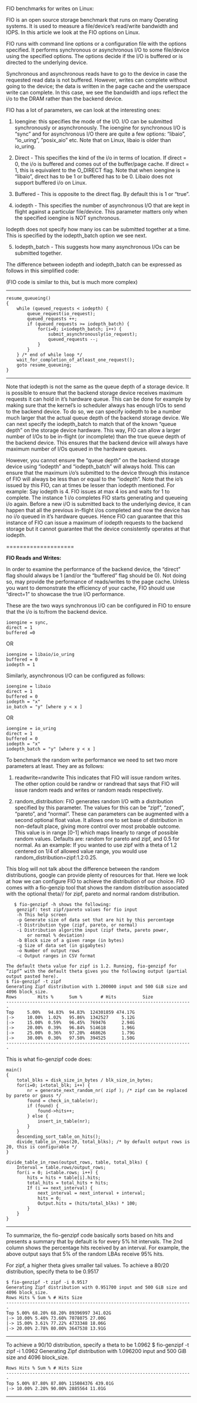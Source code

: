 FIO benchmarks for writes on Linux:
  

FIO is an open source storage benchmark that runs on many Operating systems. It is used to measure a file/device’s read/write bandwidth and IOPS. In this article we look at the FIO options on Linux.

  

FIO runs with command line options or a configuration file with the options specified. It performs synchronous or asynchronous I/O to some file/device using the specified options. The options decide if the I/O is buffered or is directed to the underlying device.

Synchronous and asynchronous reads have to go to the device in case the requested read data is not buffered. However, writes can complete without going to the device; the data is written in the page cache and the userspace write can complete. In this case, we see the bandwidth and iops reflect the i/o to the DRAM rather than the backend device.

  

FIO has a lot of parameters, we can look at the interesting ones:

1.  Ioengine: this specifies the mode of the I/O. I/O can be submitted synchronously or asynchronously. The ioengine for synchronous I/O is “sync” and for asynchronous I/O there are quite a few options: “libaio”, “io_uring”, ”posix_aio” etc. Note that on Linux, libaio is older than io_uring.
    

  

2.  Direct - This specifies the kind of the i/o in terms of location. If direct = 0, the i/o is buffered and comes out of the buffer/page cache. If direct = 1, this is equivalent to the O_DIRECT flag. Note that when ioengine is “libaio”, direct has to be 1 or buffered has to be 0. Libaio does not support buffered i/o on Linux.
    

  

3.  Buffered - This is opposite to the direct flag. By default this is 1 or “true”.
    

  

4.  iodepth - This specifies the number of asynchronous I/O that are kept in flight against a particular file/device. This parameter matters only when the specified ioengine is NOT synchronous.
    

Iodepth does not specify how many ios can be submitted together at a time. This is specified by the iodepth_batch option we see next.

  

5.  Iodepth_batch - This suggests how many asynchronous I/Os can be submitted together.
    

  

The difference between iodepth and iodepth_batch can be expressed as follows in this simplified code:

(FIO code is similar to this, but is much more complex)

-------------------

	resume_queueing()
	{
		while (queued_requests < iodepth) {
			queue_request(io_request);
			queued_requests ++;
			if (queued_requests >= iodepth_batch) {
				for(i=0; i<iodepth_batch; i++) {
					submit_asynchronously(io_request);
					queued_requests --;
				}
			}
		} /* end of while loop */
		wait_for_completion_of_atleast_one_request();
		goto resume_queueing;
	}
---------------------
Note that iodepth is not the same as the queue depth of a storage device. It is possible to ensure that the backend storage device receives maximum requests it can hold in it’s hardware queue. This can be done for example by making sure that the kernel’s io scheduler always has enough I/Os to send to the backend device. To do so, we can specify iodepth to be a number much larger that the actual queue depth of the backend storage device. We can next specify the iodepth_batch to match that of the known “queue depth” on the storage device hardware. This way, FIO can allow a larger number of I/Os to be in-flight (or incomplete) than the true queue depth of the backend device. This ensures that the backend device will always have maximum number of I/Os queued in the hardware queues.

However, you cannot ensure the “queue depth” on the backend storage device using “iodepth” and “iodepth_batch” will always hold. This can ensure that the maximum i/o’s submitted to the device through this instance of FIO will always be less than or equal to the “iodepth”. Note that the io’s issued by this FIO, can at times be lesser than iodepth mentioned. For example: Say iodepth is 4. FIO issues at max 4 ios and waits for 1 to complete. The instance 1 i/o completes FIO starts generating and queueing i/o again. Before a new i/O is submitted back to the underlying device, it can happen that all the previous in-flight i/os completed and now the device has no i/o queued in it’s hardware queues. Hence FIO can guarantee that this instance of FIO can issue a maximum of iodepth requests to the backend storage but it cannot guarantee that the device consistently operates at that iodepth.

====================

**FIO Reads and Writes:**

In order to examine the performance of the backend device, the “direct” flag should always be 1 (and/or the “buffered” flag should be 0). Not doing so, may provide the performance of reads/writes to the page cache. Unless you want to demonstrate the efficiency of your cache, FIO should use “direct=1” to showcase the true I/O performance.

These are the two ways synchronous I/O can be configured in FIO to ensure that the i/o is to/from the backend device.

	ioengine = sync,
	direct = 1
	buffered =0

OR

	ioengine = libaio/io_uring
	buffered = 0
	iodepth = 1

Similarly, asynchronous I/O can be configured as follows:

	ioengine = libaio
	direct = 1
	buffered = 0
	iodepth = "x"
	io_batch = "y" [where y < x ]

OR

	ioengine = io_uring
	direct = 1
	buffered = 0
	iodepth = "x"
	iodepth_batch = "y" [where y < x ]

To benchmark the random write performance we need to set two more parameters at least. They are as follows:
1.  readwrite=randwrite
	  This indicates that FIO will issue random writes. The other option could be randrw or randread that says that FIO will issue random reads and writes or random reads respectively.

2.  random_distribution: FIO generates random I/O with a distribution specified by this parameter. The values for this can be “zipf”, “zoned”, “pareto”, and “normal”. These can parameters can be augmented with a second optional float value. It allows one to set base of distribution in non-default place, giving more control over most probable outcome. This value is in range [0-1] which maps linearly to range of possible random values. Defaults are: random for pareto and zipf, and 0.5 for normal. As an example: If you wanted to use zipf with a theta of 1.2 centered on 1/4 of allowed value range, you would use random_distribution=zipf:1.2:0.25.

This blog will not talk about the difference between the random distributions, google can provide plenty of resources for that. Here we look at how we can configure FIO to achieve the distribution of our choice.  FIO comes with a fio-genzip tool that shows the random distribution associated with the optional theta// for zipf, pareto and normal random distribution.

	   $ fio-genzipf -h shows the following:
    	genzipf: test zipf/pareto values for fio input
    	-h This help screen
    	-p Generate size of data set that are hit by this percentage
    	-t Distribution type (zipf, pareto, or normal)
    	-i Distribution algorithm input (zipf theta, pareto power,
    		or normal % deviation)
    	-b Block size of a given range (in bytes)
    	-g Size of data set (in gigabytes)
    	-o Number of output rows
    	-c Output ranges in CSV format

    The default theta value for zipf is 1.2. Running, fio-genzipf for “zipf” with the default theta gives you the following output (partial output pasted here).
    $ fio-genzipf -t zipf
    Generating Zipf distribution with 1.200000 input and 500 GiB size and 4096 block_size.
    Rows 		Hits % 		Sum % 		# Hits 			Size    
    -----------------------------------------------------------------------    
    Top 	5.00% 	94.83% 	94.83% 	124301859 474.17G
    |-> 	10.00% 	1.02% 	95.86% 	1342527 	5.12G
    |-> 	15.00% 	0.59% 	96.45% 	769476 		2.94G    
    |-> 	20.00% 	0.39% 	96.84% 	514618 		1.96G    
    |-> 	25.00% 	0.36% 	97.20% 	468626 		1.79G    
    |-> 	30.00% 	0.30% 	97.50% 	394525 		1.50G
    -----------------------------------------------------------------------    
This is what fio-genzipf code does:

	main()
	{
		total_blks = disk_size_in_bytes / blk_size_in_bytes;
		for(i=0; i<total_blk; i++) {
			nr = generate_next_random_nr( zipf ); /* zipf can be replaced by pareto or gauss */
			found = check_in_table(nr);
			if (found) {
				found->hits++;
			} else {
				insert_in_table(nr);
			}
		}
		descending_sort_table_on_hits();
		divide_table_in_rows(20, total_blks); /* by default output rows is 20, this is configurable */
	}

	divide_table_in_rows(output_rows, table, total_blks) {
		Interval = table.rows/output_rows;
		for(i = 0; i<table.rows; i++) {
			hits = hits + table[i].hits;
			total_hits = total_hits + hits;
			If (i == next_interval) {
				next_interval = next_interval + interval;
				hits = 0;
				Output.hits = (hits/total_blks) * 100;
			}
		}
	}

  

---------------------------

To summarize, the fio-genzipf code basically sorts based on hits and presents a summary that by default is for every 5% hit intervals. The 2nd column shows the percentage hits received by an interval. For example, the above output says that 5% of the random LBAs receive 95% hits.

  
For zipf, a higher theta gives smaller tail values. To achieve a 80/20 distribution, specify theta to be 0.9517
  

	$ fio-genzipf -t zipf -i 0.9517
	Generating Zipf distribution with 0.951700 input and 500 GiB size and 4096 block_size.
	Rows Hits % Sum % # Hits Size
	-----------------------------------------------------------------------
	Top 5.00% 68.20% 68.20% 89396997 341.02G
	|-> 10.00% 5.40% 73.60% 7078075 27.00G
	|-> 15.00% 3.61% 77.22% 4733348 18.06G
	|-> 20.00% 2.78% 80.00% 3647538 13.91G
---------------

To achieve a 90/10 distribution, specify a theta to be 1.0962
	$ fio-genzipf -t zipf -i 1.0962	
	Generating Zipf distribution with 1.096200 input and 500 GiB size and 4096 block_size.
	
	Rows Hits % Sum % # Hits Size
	-----------------------------------------------------------------------
	Top 5.00% 87.80% 87.80% 115084376 439.01G
	|-> 10.00% 2.20% 90.00% 2885564 11.01G

-------
